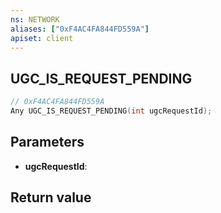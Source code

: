 ```yaml
---
ns: NETWORK
aliases: ["0xF4AC4FA844FD559A"]
apiset: client
---
```

## UGC_IS_REQUEST_PENDING

```c
// 0xF4AC4FA844FD559A
Any UGC_IS_REQUEST_PENDING(int ugcRequestId);
```


## Parameters
* **ugcRequestId**:

## Return value

